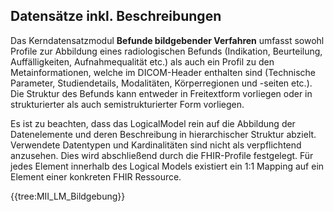 ## Datensätze inkl. Beschreibungen

Das Kerndatensatzmodul **Befunde bildgebender Verfahren** umfasst sowohl Profile zur Abbildung eines radiologischen Befunds (Indikation, Beurteilung, Auffälligkeiten, Aufnahmequalität etc.) als auch ein Profil zu den Metainformationen, welche im DICOM-Header enthalten sind (Technische Parameter, Studiendetails, Modalitäten, Körperregionen und -seiten etc.). Die Struktur des Befunds kann entweder in Freitextform vorliegen oder in strukturierter als auch semistrukturierter Form vorliegen.

Es ist zu beachten, dass das LogicalModel rein auf die Abbildung der Datenelemente und deren Beschreibung in hierarchischer Struktur abzielt. Verwendete Datentypen und Kardinalitäten sind nicht als verpflichtend anzusehen. Dies wird abschließend durch die FHIR-Profile festgelegt. Für jedes Element innerhalb des Logical Models existiert ein 1:1 Mapping auf ein Element einer konkreten FHIR Ressource.

{{tree:MII_LM_Bildgebung}}
